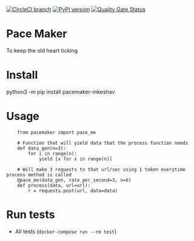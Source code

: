 [![CircleCI branch](https://img.shields.io/circleci/project/github/mkeshav/pace-maker/master.svg)](https://circleci.com/gh/mkeshav/pace-maker/tree/master)
[![PyPI version](https://badge.fury.io/py/pacemaker-mkeshav.svg)](https://badge.fury.io/py/pacemaker-mkeshav)
[![Quality Gate Status](https://sonarcloud.io/api/project_badges/measure?project=mkeshav_pace-maker&metric=alert_status)](https://sonarcloud.io/dashboard?id=mkeshav_pace-maker)

# Pace Maker 
To keep the old heart ticking

# Install
python3 -m pip install pacemaker-mkeshav

# Usage
```
    from pacemaker import pace_me

    # Function that will yield data that the process function needs
    def data_gen(n=3):
        for i in range(n):
            yield [x for x in range(n)]

    # Will make 3 requests to that url/sec using 1 token everytime process method is called 
    @pace_me(data_gen, rate_per_second=3, n=6)
    def process(data, url=url):
        r = requests.post(url, data=data)
```
# Run tests
- All tests (`docker-compose run --rm test`)